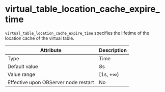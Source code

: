 # virtual_table_location_cache_expire_time

`virtual_table_location_cache_expire_time` specifies the lifetime of the location cache of the virtual table.

| **Attribute** | **Description** |
|------------------|-----------|
| Type | Time |
| Default value | 8s |
| Value range | \[1s, +∞) |
| Effective upon OBServer node restart | No |

